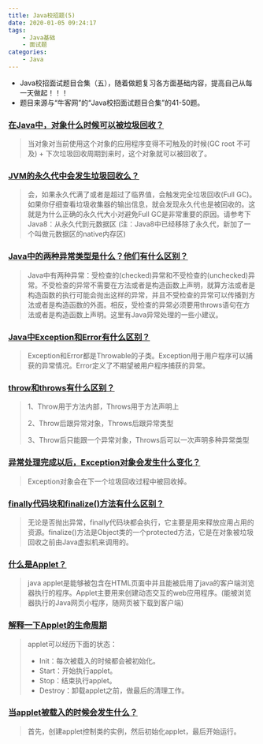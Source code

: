 ```yaml
---
title: Java校招题(5)
date: 2020-01-05 09:24:17
tags:
	- Java基础
	- 面试题
categories:
	- Java
---
```


* Java校招面试题目合集（五），随着做题复习各方面基础内容，提高自己从每一天做起！！！
* 题目来源与“牛客网”的“Java校招面试题目合集”的41-50题。

<!-- more -->

### [在Java中，对象什么时候可以被垃圾回收？]( https://www.nowcoder.com/ta/review-java/review?query=&asc=true&order=&page=41 )

> 当对象对当前使用这个对象的应用程序变得不可触及的时候(GC root 不可及) + 下次垃圾回收周期到来时，这个对象就可以被回收了。

### [JVM的永久代中会发生垃圾回收么？]( https://www.nowcoder.com/ta/review-java/review?query=&asc=true&order=&page=42 )

> 会，如果永久代满了或者是超过了临界值，会触发完全垃圾回收(Full GC)。如果你仔细查看垃圾收集器的输出信息，就会发现永久代也是被回收的。这就是为什么正确的永久代大小对避免Full GC是非常重要的原因。请参考下Java8：从永久代到元数据区
> (注：Java8中已经移除了永久代，新加了一个叫做元数据区的native内存区) 

### [Java中的两种异常类型是什么？他们有什么区别？]( https://www.nowcoder.com/ta/review-java/review?query=&asc=true&order=&page=43 )

> Java中有两种异常：受检查的(checked)异常和不受检查的(unchecked)异常。不受检查的异常不需要在方法或者是构造函数上声明，就算方法或者是构造函数的执行可能会抛出这样的异常，并且不受检查的异常可以传播到方法或者是构造函数的外面。相反，受检查的异常必须要用throws语句在方法或者是构造函数上声明。这里有Java异常处理的一些小建议。 

### [Java中Exception和Error有什么区别？]( https://www.nowcoder.com/ta/review-java/review?query=&asc=true&order=&page=44 )

>Exception和Error都是Throwable的子类。Exception用于用户程序可以捕获的异常情况。Error定义了不期望被用户程序捕获的异常。

### [throw和throws有什么区别？]( https://www.nowcoder.com/ta/review-java/review?query=&asc=true&order=&page=45 )

> 1、Throw用于方法内部，Throws用于方法声明上
>
> 2、Throw后跟异常对象，Throws后跟异常类型
>
> 3、Throw后只能跟一个异常对象，Throws后可以一次声明多种异常类型

### [异常处理完成以后，Exception对象会发生什么变化？]( https://www.nowcoder.com/ta/review-java/review?query=&asc=true&order=&page=46 )

> Exception对象会在下一个垃圾回收过程中被回收掉。

### [finally代码块和finalize()方法有什么区别？]( https://www.nowcoder.com/ta/review-java/review?query=&asc=true&order=&page=47 )

> 无论是否抛出异常，finally代码块都会执行，它主要是用来释放应用占用的资源。finalize()方法是Object类的一个protected方法，它是在对象被垃圾回收之前由Java虚拟机来调用的。
>

### [什么是Applet？]( https://www.nowcoder.com/ta/review-java/review?query=&asc=true&order=&page=48 )

> java applet是能够被包含在HTML页面中并且能被启用了java的客户端浏览器执行的程序。Applet主要用来创建动态交互的web应用程序。(能被浏览器执行的Java网页小程序，随网页被下载到客户端)

### [解释一下Applet的生命周期]( https://www.nowcoder.com/ta/review-java/review?query=&asc=true&order=&page=49 )

> applet可以经历下面的状态：
>
> * Init：每次被载入的时候都会被初始化。
> * Start：开始执行applet。
> * Stop：结束执行applet。
> * Destroy：卸载applet之前，做最后的清理工作。 

### [当applet被载入的时候会发生什么？]( https://www.nowcoder.com/ta/review-java/review?query=&asc=true&order=&page=50 )

> 首先，创建applet控制类的实例，然后初始化applet，最后开始运行。

